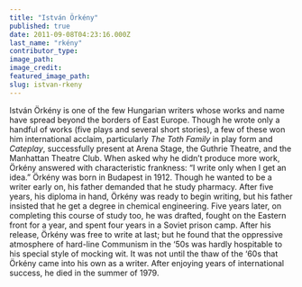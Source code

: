 ```yaml
---
title: "István Örkény"
published: true
date: 2011-09-08T04:23:16.000Z
last_name: "rkény"
contributor_type:
image_path:
image_credit:
featured_image_path:
slug: istvan-rkeny
---
```


István Örkény is one of the few Hungarian writers whose works and name have spread beyond the borders of East Europe. Though he wrote only a handful of works (five plays and several short stories), a few of these won him international acclaim, particularly _The Toth Family_ in play form and _Cateplay_, successfully present at Arena Stage, the Guthrie Theatre, and the Manhattan Theatre Club. When asked why he didn’t produce more work, Örkény answered with characteristic frankness: “I write only when I get an idea.” Örkény was born in Budapest in 1912. Though he wanted to be a writer early on, his father demanded that he study pharmacy. After five years, his diploma in hand, Örkény was ready to begin writing, but his father insisted that he get a degree in chemical engineering. Five years later, on completing this course of study too, he was drafted, fought on the Eastern front for a year, and spent four years in a Soviet prison camp. After his release, Örkény was free to write at last; but he found that the oppressive atmosphere of hard-line Communism in the ‘50s was hardly hospitable to his special style of mocking wit. It was not until the thaw of the ‘60s that Örkény came into his own as a writer. After enjoying years of international success, he died in the summer of 1979.

